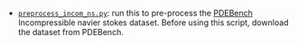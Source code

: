 - [`preprocess_incom_ns.py`](https://github.com/msakarvadia/operator_aliasing/blob/train/operator_aliasing/data/preprocess_incom_ns.py): run this to pre-process the [PDEBench](https://github.com/pdebench/PDEBench/tree/main/pdebench/data_download) Incompressible navier stokes dataset. Before using this script, download the dataset from PDEBench.
